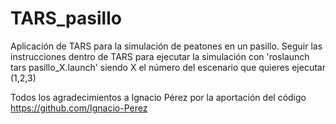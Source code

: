 # TARS_pasillo
Aplicación de TARS para la simulación de peatones en un pasillo.
Seguir las instrucciones dentro de TARS para ejecutar la simulación con 'roslaunch tars pasillo_X.launch' siendo X el número del escenario que quieres ejecutar (1,2,3)

Todos los agradecimientos a Ignacio Pérez por la aportación del código https://github.com/Ignacio-Perez 
